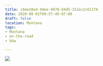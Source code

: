 ```yaml
---
title: c9ee10ad-4dee-4078-84d5-312ec2c611f6
date: 2020-08-01T09:57:49-07:00
draft: false
location: Montana
tags:
- Montana
- on-the-road
- b&w

---
```

![](https://d17enza3bfujl8.cloudfront.net/c9ee10ad-4dee-4078-84d5-312ec2c611f6.jpg)

